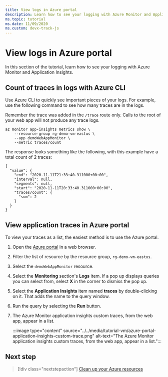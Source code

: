 ```yaml
---
title: View logs in Azure portal
description: Learn how to see your logging with Azure Monitor and Application Insights.
ms.topic: tutorial
ms.date: 11/09/2020
ms.custom: devx-track-js
---
```


# View logs in Azure portal

In this section of the tutorial, learn how to see your logging with Azure Monitor and Application Insights. 

## Count of traces in logs with Azure CLI

Use Azure CLI to quickly see important pieces of your logs. For example, use the following command to see how many traces are in the logs. 

Remember the trace was added in the `/trace` route only. Calls to the root of your web app will not produce any trace logs. 

```azurecli
az monitor app-insights metrics show \
    --resource-group rg-demo-vm-eastus \
    --app demoWebAppMonitor \
    --metric traces/count
```

The response looks something like the following, with this example have a total count of 2 traces: 

```console
{
  "value": {
    "end": "2020-11-11T21:33:40.311000+00:00",
    "interval": null,
    "segments": null,
    "start": "2020-11-11T20:33:40.311000+00:00",
    "traces/count": {
      "sum": 2
    }
  }
}
```

## View application traces in Azure portal

To view your traces as a list, the easiest method is to use the Azure portal. 

1. Open the [Azure portal](https://ms.portal.azure.com/#blade/HubsExtension/BrowseAll) in a web browser.
1. Filter the list of resource by the resource group, `rg-demo-vm-eastus`. 
1. Select the `demoWebAppMonitor` resource. 
1. Select the **Monitoring** section's **Logs** item. If a pop up displays queries you can select from, select **X** in the corner to dismiss the pop up.
1. Select the **Application Insights** item named **traces** by double-clicking on it. That adds the name to the query window. 
1. Run the query by selecting the **Run** button.
1. The Azure Monitor application insights custom traces, from the web app, appear in a list.

    :::image type="content" source="../../media/tutorial-vm/azure-portal-application-insights-custom-trace.png" alt-text="The Azure Monitor application insights custom traces, from the web app, appear in a list.":::

## Next step

> [!div class="nextstepaction"]
> [Clean up your Azure resources](clean-up-resources.md) 